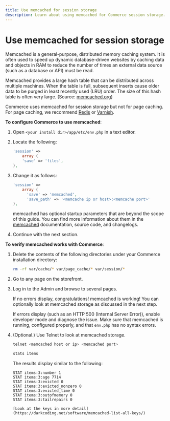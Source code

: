 ```yaml
---
title: Use memcached for session storage
description: Learn about using memcached for Commerce session storage.
---
```


# Use memcached for session storage

Memcached is a general-purpose, distributed memory caching system. It is often used to speed up dynamic database-driven websites by caching data and objects in RAM to reduce the number of times an external data source (such as a database or API) must be read.

Memcached provides a large hash table that can be distributed across multiple machines. When the table is full, subsequent inserts cause older data to be purged in least recently used (LRU) order. The size of this hash table is often very large. (Source: [memcached.org](https://www.memcached.org/))

Commerce uses memcached for session storage but not for page caching. For page caching, we recommend [Redis](../cache/redis-pg-cache.md) or [Varnish](../cache/config-varnish.md).

**To configure Commerce to use memcached**:

1. Open `<your install dir>/app/etc/env.php` in a text editor.
1. Locate the following:

   ```php
   'session' =>
       array (
       'save' => 'files',
   ),
   ```

1. Change it as follows:

   ```php
   'session' =>
       array (
         'save' => 'memcached',
         'save_path' => '<memcache ip or host>:<memcache port>'
   ),
   ```

   memcached has optional startup parameters that are beyond the scope of this guide. You can find more information about them in the [memcached](https://www.php.net/manual/en/memcached.sessions.php) documentation, source code, and changelogs.

1. Continue with the next section.

**To verify memcached works with Commerce**:

1. Delete the contents of the following directories under your Commerce installation directory:

   ```bash
   rm -rf var/cache/* var/page_cache/* var/session/*
   ```

1. Go to any page on the storefront.

1. Log in to the Admin and browse to several pages.

   If no errors display, congratulations! memcached is working! You can optionally look at memcached storage as discussed in the next step.

   If errors display (such as an HTTP 500 (Internal Server Error)), enable developer mode and diagnose the issue. Make sure that memcached is running, configured properly, and that `env.php` has no syntax errors.

1. (Optional.) Use Telnet to look at memcached storage.

   ```bash
   telnet <memcached host or ip> <memcached port>
   ```

   ```bash
   stats items
   ```

   The results display similar to the following:

   ```terminal
   STAT items:3:number 1
   STAT items:3:age 7714
   STAT items:3:evicted 0
   STAT items:3:evicted_nonzero 0
   STAT items:3:evicted_time 0
   STAT items:3:outofmemory 0
   STAT items:3:tailrepairs 0

   [Look at the keys in more detail](https://darkcoding.net/software/memcached-list-all-keys/)
   ```
